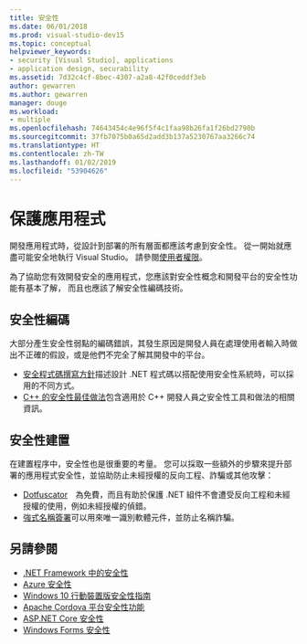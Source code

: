 ```yaml
---
title: 安全性
ms.date: 06/01/2018
ms.prod: visual-studio-dev15
ms.topic: conceptual
helpviewer_keywords:
- security [Visual Studio], applications
- application design, securability
ms.assetid: 7d32c4cf-8bec-4307-a2a8-42f0ceddf3eb
author: gewarren
ms.author: gewarren
manager: douge
ms.workload:
- multiple
ms.openlocfilehash: 74643454c4e96f5f4c1faa98b26fa1f26bd2790b
ms.sourcegitcommit: 37fb7075b0a65d2add3b137a5230767aa3266c74
ms.translationtype: HT
ms.contentlocale: zh-TW
ms.lasthandoff: 01/02/2019
ms.locfileid: "53904626"
---
```

# <a name="secure-applications"></a>保護應用程式

開發應用程式時，從設計到部署的所有層面都應該考慮到安全性。 從一開始就應盡可能安全地執行 Visual Studio。 請參閱[使用者權限](../ide/user-permissions-and-visual-studio.md)。

為了協助您有效開發安全的應用程式，您應該對安全性概念和開發平台的安全性功能有基本了解， 而且也應該了解安全性編碼技術。

## <a name="code-for-security"></a>安全性編碼

大部分產生安全性弱點的編碼錯誤，其發生原因是開發人員在處理使用者輸入時做出不正確的假設，或是他們不完全了解其開發中的平台。

- [安全程式碼撰寫方針](/dotnet/standard/security/secure-coding-guidelines)描述設計 .NET 程式碼以搭配使用安全性系統時，可以採用的不同方式。
- [C++ 的安全性最佳做法](/cpp/top/security-best-practices-for-cpp)包含適用於 C++ 開發人員之安全性工具和做法的相關資訊。

## <a name="build-for-security"></a>安全性建置

在建置程序中，安全性也是很重要的考量。 您可以採取一些額外的步驟來提升部署的應用程式安全性，並協助防止未經授權的反向工程、詐騙或其他攻擊：

- [Dotfuscator](dotfuscator/index.md)　為免費，而且有助於保護 .NET 組件不會遭受反向工程和未經授權的使用，例如未經授權的偵錯。
- [強式名稱簽署](managing-assembly-and-manifest-signing.md)可以用來唯一識別軟體元件，並防止名稱詐騙。

## <a name="see-also"></a>另請參閱

- [.NET Framework 中的安全性](/dotnet/standard/security/index)
- [Azure 安全性](/azure/security/)
- [Windows 10 行動裝置版安全性指南](/windows/security/threat-protection/windows-10-mobile-security-guide)
- [Apache Cordova 平台安全性功能](/visualstudio/cross-platform/tools-for-cordova/security/best-practices?view=toolsforcordova-2017)
- [ASP.NET Core 安全性](/aspnet/core/security/?view=aspnetcore-2.1)
- [Windows Forms 安全性](/dotnet/framework/winforms/windows-forms-security)